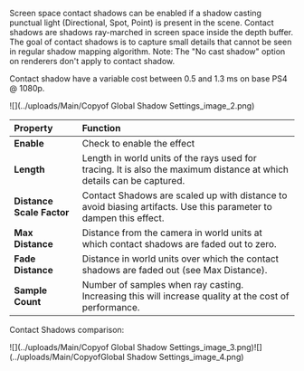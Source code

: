 Screen space contact shadows can be enabled if a shadow casting punctual light (Directional, Spot, Point) is present in the scene. Contact shadows are shadows ray-marched in screen space inside the depth buffer. The goal of contact shadows is to capture small details that cannot be seen in regular shadow mapping algorithm. Note: The "No cast shadow" option on renderers don't apply to contact shadow.

Contact shadow have a variable cost between 0.5 and 1.3 ms on base PS4 @ 1080p.

![](../uploads/Main/Copyof Global Shadow Settings_image_2.png)

| Property                  | Function                                                     |
| :------------------------ | :----------------------------------------------------------- |
| __Enable__                | Check to enable the effect                                   |
| __Length__                | Length in world units of the rays used for tracing. It is also the maximum distance at which details can be captured. |
| __Distance Scale Factor__ | Contact Shadows are scaled up with distance to avoid biasing artifacts. Use this parameter to dampen this effect. |
| __Max Distance__          | Distance from the camera in world units at which contact shadows are faded out to zero. |
| __Fade Distance__         | Distance in world units over which the contact shadows are faded out (see Max Distance). |
| __Sample Count__          | Number of samples when ray casting. Increasing this will increase quality at the cost of performance. |



Contact Shadows comparison:

![](../uploads/Main/Copyof Global Shadow Settings_image_3.png)![](../uploads/Main/CopyofGlobal Shadow Settings_image_4.png)
